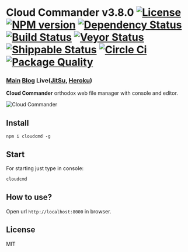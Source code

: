 Cloud Commander v3.8.0 [![License][LicenseIMGURL]][LicenseURL] [![NPM version][NPMIMGURL]][NPMURL] [![Dependency Status][DependencyStatusIMGURL]][DependencyStatusURL] [![Build Status][BuildStatusIMGURL]][BuildStatusURL] [![Veyor Status][VeyorStatusIMGURL]][VeyorStatusURL] [![Shippable Status][ShippableIMGURL]][ShippableURL] [![Circle Ci][CircleCiIMGURL]][CircleCiURL] [![Package Quality][PackageQualityIMGURL]][PackageQualityURL]
===============
### [Main][MainURL] [Blog][BlogURL] Live([JitSu][JitSuURL], [Heroku][HerokuURL])

[NPM_INFO_IMG]:             https://nodei.co/npm/cloudcmd.png
[MainURL]:                  http://cloudcmd.io "Main"
[BlogURL]:                  http://blog.cloudcmd.io "Blog"
[JitSuURL]:                 http://cloudcmd.jit.su "JitSu"
[HerokuURL]:                http://cloudcmd.herokuapp.com/ "Heroku"
[NPMURL]:                   https://npmjs.org/package/cloudcmd "npm"
[NPMIMGURL]:                https://img.shields.io/npm/v/cloudcmd.svg?style=flat
[VeyorStatusURL]:           https://ci.appveyor.com/project/coderaiser/cloudcmd "Build Status"
[VeyorStatusIMGURL]:        https://ci.appveyor.com/api/projects/status/32r7s2skrgm9ubva?svg=true
[ShippableURL]:             https://app.shippable.com/projects/550adb2e5ab6cc1352a50b28/builds/latest "Shippable Build"
[ShippableIMGURL]:          https://api.shippable.com/projects/550adb2e5ab6cc1352a50b28/badge?branchName=master
[LicenseURL]:               https://tldrlegal.com/license/mit-license "MIT License"
[LicenseIMGURL]:            https://img.shields.io/badge/license-MIT-317BF9.svg?style=flat
[DependencyStatusURL]:      https://gemnasium.com/coderaiser/cloudcmd "Dependency Status"
[DependencyStatusIMGURL]:   https://img.shields.io/gemnasium/coderaiser/cloudcmd.svg?style=flat
[BuildStatusURL]:           https://travis-ci.org/coderaiser/cloudcmd  "Build Status"
[BuildStatusIMGURL]:        https://img.shields.io/travis/coderaiser/cloudcmd/dev.svg?style=flat

[PackageQualityURL]:        http://packagequality.com/#?package=cloudcmd "Package Quality"
[PackageQualityIMGURL]:     http://packagequality.com/shield/cloudcmd.svg

[CircleCiURL]: https://circleci.com/gh/coderaiser/cloudcmd
[CircleCiIMGURL]: https://circleci.com/gh/coderaiser/cloudcmd.svg

**Cloud Commander** orthodox web file manager with console and editor.

![Cloud Commander](http://cloudcmd.io/img/logo/cloudcmd.png "Cloud Commander")

## Install

```
npm i cloudcmd -g
```
Start
---------------
For starting just type in console:

```sh
cloudcmd
```

## How to use?

Open url `http://localhost:8000` in browser.

## License

MIT

